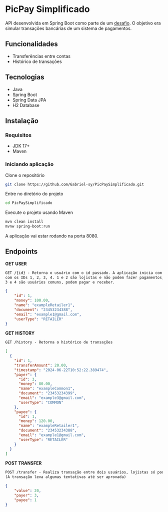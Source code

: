 # PicPay Simplificado

API desenvolvida em Spring Boot como parte de um [desafio](https://github.com/PicPay/picpay-desafio-backend). O objetivo era simular transações bancárias de um sistema de pagamentos.

## Funcionalidades

- Transferências entre contas
- Histórico de transações

## Tecnologias

- Java
- Spring Boot
- Spring Data JPA
- H2 Database

## Instalação

### Requisitos
- JDK 17+
- Maven

### Iniciando aplicação

Clone o repositório
```bash
git clone https://github.com/Gabriel-sy/PicPaySimplificado.git
```
Entre no diretório do projeto
```bash
cd PicPaySimplificado
```
Execute o projeto usando Maven
```bash
mvn clean install
mvnw spring-boot:run
```
A aplicação vai estar rodando na porta 8080.
## Endpoints

**GET USER**
```markdown
GET /{id} - Retorna o usuário com o id passado. A aplicação inicia com 4 usuários padrão, 
com os IDs 1, 2, 3, 4. 1 e 2 são lojistas e não podem fazer pagamentos,
3 e 4 são usuários comuns, podem pagar e receber.
```
```json
{
    "id": 1,
    "money": 100.00,
    "name": "exampleRetailer1",
    "document": "23453234388",
    "email": "example1@gmail.com",
    "userType": "RETAILER"
}
```

**GET HISTORY**
```markdown
GET /history - Retorna o histórico de transações
```
```json
[
  {
    "id": 1,
    "transferAmount": 20.00,
    "timestamp": "2024-06-22T10:52:22.389474",
    "payer": {
      "id": 3,
      "money": 80.00,
      "name": "exampleCommon1",
      "document": "23453234399",
      "email": "example3@gmail.com",
      "userType": "COMMON"
    },
    "payee": {
      "id": 1,
      "money": 120.00,
      "name": "exampleRetailer1",
      "document": "23453234388",
      "email": "example1@gmail.com",
      "userType": "RETAILER"
    }
  }
]
```

**POST TRANSFER**
```markdown
POST /transfer - Realiza transação entre dois usuários, lojistas só podem receber.
(A transação leva algumas tentativas até ser aprovada)
```
```json
{
    "value": 20,
    "payer": 3,
    "payee": 1
}
```
